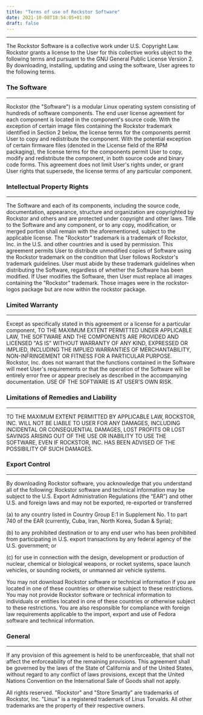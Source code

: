 ```yaml
---
title: "Terms of use of Rockstor Software"
date: 2021-10-08T18:54:05+01:00
draft: false
---
```


---
The Rockstor Software is a collective work under U.S. Copyright Law.
Rockstor grants a license to the User for this collective works ubject to the following terms and pursuant to the GNU General Public License Version 2.
By downloading, installing, updating and using the software, User agrees to the following terms.

### The Software
---

Rockstor (the "Software") is a modular Linux operating system consisting of hundreds of software components.
The end user license agreement for each component is located in the component's source code.
With the exception of certain image files containing the Rockstor trademark identified in Section 2 below, the license terms for the components permit User to copy and redistribute the component.
With the potential exception of certain firmware files (denoted in the License field of the RPM packaging), the license terms for the components permit User to copy, modify and redistribute the component, in both source code and binary code forms.
This agreement does not limit User's rights under, or grant User rights that supersede, the license terms of any particular component.

### Intellectual Property Rights
---

The Software and each of its components, including the source code, documentation, appearance, structure and organization are copyrighted by Rockstor and others and are protected under copyright and other laws.
Title to the Software and any component, or to any copy, modification, or merged portion shall remain with the aforementioned, subject to the applicable license.
The "Rockstor" trademark is a trademark of Rockstor, Inc. in the U.S. and other countries and is used by permission.
This agreement permits User to distribute unmodified copies of Software using the Rockstor trademark on the condition that User follows Rockstor's trademark guidelines.
User must abide by these trademark guidelines when distributing the Software, regardless of whether the Software has been modified.
If User modifies the Software, then User must replace all images containing the "Rockstor" trademark.
Those images were in the rockstor-logos package but are now within the rockstor package.

### Limited Warranty
---

Except as specifically stated in this agreement or a license for a particular component, TO THE MAXIMUM EXTENT PERMITTED UNDER APPLICABLE LAW, THE SOFTWARE AND THE COMPONENTS ARE PROVIDED AND LICENSED "AS IS" WITHOUT WARRANTY OF ANY KIND, EXPRESSED OR IMPLIED, INCLUDING THE IMPLIED WARRANTIES OF MERCHANTABILITY, NON-INFRINGEMENT OR FITNESS FOR A PARTICULAR PURPOSE.
Rockstor, Inc. does not warrant that the functions contained in the Software will meet User's requirements or that the operation of the Software will be entirely error free or appear precisely as described in the accompanying documentation.
USE OF THE SOFTWARE IS AT USER'S OWN RISK.

### Limitations of Remedies and Liability
---

TO THE MAXIMUM EXTENT PERMITTED BY APPLICABLE LAW, ROCKSTOR, INC. WILL NOT BE LIABLE TO USER FOR ANY DAMAGES, INCLUDING INCIDENTAL OR CONSEQUENTIAL DAMAGES, LOST PROFITS OR LOST SAVINGS ARISING OUT OF THE USE OR INABILITY TO USE THE SOFTWARE, EVEN IF ROCKSTOR, INC. HAS BEEN ADVISED OF THE POSSIBILITY OF SUCH DAMAGES.

### Export Control
---

By downloading Rockstor software, you acknowledge that you understand all of the following:
Rockstor software and technical information may be subject to the U.S. Export Administration Regulations (the “EAR”) and other U.S. and foreign laws and may not be exported, re-exported or transferred

(a) to any country listed in Country Group E:1 in Supplement No. 1 to part 740 of the EAR (currently, Cuba, Iran, North Korea, Sudan & Syria);

(b) to any prohibited destination or to any end user who has been prohibited from participating in U.S. export transactions by any federal agency of the U.S. government; or

(c) for use in connection with the design, development or production of nuclear, chemical or biological weapons, or rocket systems, space launch vehicles, or sounding rockets, or unmanned air vehicle systems.

You may not download Rockstor software or technical information if you are located in one of these countries or otherwise subject to these restrictions.
You may not provide Rockstor software or technical information to individuals or entities located in one of these countries or otherwise subject to these restrictions.
You are also responsible for compliance with foreign law requirements applicable to the import, export and use of Fedora software and technical information.

### General
---

If any provision of this agreement is held to be unenforceable, that shall not affect the enforceability of the remaining provisions.
This agreement shall be governed by the laws of the State of California and of the United States, without regard to any conflict of laws provisions, except that the United Nations Convention on the International Sale of Goods shall not apply.

All rights reserved. "Rockstor" and "Store Smartly" are trademarks of Rockstor, Inc. "Linux" is a registered trademark of Linus Torvalds.
All other trademarks are the property of their respective owners.